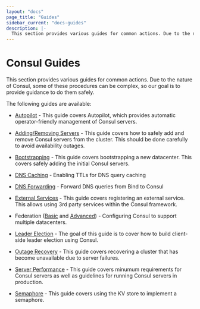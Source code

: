 ```yaml
---
layout: "docs"
page_title: "Guides"
sidebar_current: "docs-guides"
description: |-
  This section provides various guides for common actions. Due to the nature of Consul, some of these procedures can be complex, so our goal is to provide guidance to do them safely.
---
```


# Consul Guides

This section provides various guides for common actions. Due to the nature
of Consul, some of these procedures can be complex, so our goal is to provide
guidance to do them safely.

The following guides are available:

* [Autopilot](/docs/guides/autopilot.html) - This guide covers Autopilot, which provides automatic operator-friendly management of Consul servers.

* [Adding/Removing Servers](/docs/guides/servers.html) - This guide covers how to safely add and remove Consul servers from the cluster. This should be done carefully to avoid availability outages.

* [Bootstrapping](/docs/guides/bootstrapping.html) - This guide covers bootstrapping a new datacenter. This covers safely adding the initial Consul servers.

* [DNS Caching](/docs/guides/dns-cache.html) - Enabling TTLs for DNS query caching

* [DNS Forwarding](/docs/guides/forwarding.html) - Forward DNS queries from Bind to Consul

* [External Services](/docs/guides/external.html) - This guide covers registering an external service. This allows using 3rd party services within the Consul framework.

* Federation ([Basic](/docs/guides/datacenters.html) and [Advanced](/docs/guides/areas.html)) - Configuring Consul to support multiple datacenters.

* [Leader Election](/docs/guides/leader-election.html) - The goal of this guide is to cover how to build client-side leader election using Consul.

* [Outage Recovery](/docs/guides/outage.html) - This guide covers recovering a cluster that has become unavailable due to server failures.

* [Server Performance](/docs/guides/performance.html) - This guide covers minumum requirements for Consul servers as well as guidelines for running Consul servers in production.

* [Semaphore](/docs/guides/semaphore.html) - This guide covers using the KV store to implement a semaphore.

